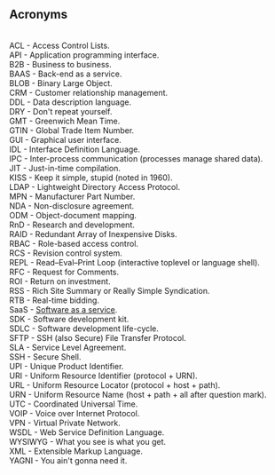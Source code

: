 Acronyms
-

<br>ACL     - Access Control Lists.
<br>API     - Application programming interface.
<br>B2B     - Business to business.
<br>BAAS    - Back-end as a service.
<br>BLOB    - Binary Large Object.
<br>CRM     - Customer relationship management.
<br>DDL     - Data description language.
<br>DRY     - Don't repeat yourself.
<br>GMT     - Greenwich Mean Time.
<br>GTIN    - Global Trade Item Number.
<br>GUI     - Graphical user interface.
<br>IDL     - Interface Definition Language.
<br>IPC     - Inter-process communication (processes manage shared data).
<br>JIT     - Just-in-time compilation.
<br>KISS    - Keep it simple, stupid (noted in 1960).
<br>LDAP    - Lightweight Directory Access Protocol.
<br>MPN     - Manufacturer Part Number.
<br>NDA     - Non-disclosure agreement.
<br>ODM     - Object-document mapping.
<br>RnD     - Research and development.
<br>RAID    - Redundant Array of Inexpensive Disks.
<br>RBAC    - Role-based access control.
<br>RCS     - Revision control system.
<br>REPL    - Read–Eval–Print Loop (interactive toplevel or language shell).
<br>RFC     - Request for Comments.
<br>ROI     - Return on investment.
<br>RSS     - Rich Site Summary or Really Simple Syndication.
<br>RTB     - Real-time bidding.
<br>SaaS    - [Software as a service](https://twitter.com/cn007b/status/1024010042838851585).
<br>SDK     - Software development kit.
<br>SDLC    - Software development life-cycle.
<br>SFTP    - SSH (also Secure) File Transfer Protocol.
<br>SLA     - Service Level Agreement.
<br>SSH     - Secure Shell.
<br>UPI     - Unique Product Identifier.
<br>URI     - Uniform Resource Identifier (protocol + URN).
<br>URL     - Uniform Resource Locator (protocol + host + path).
<br>URN     - Uniform Resource Name (host + path + all after question mark).
<br>UTC     - Coordinated Universal Time.
<br>VOIP    - Voice over Internet Protocol.
<br>VPN     - Virtual Private Network.
<br>WSDL    - Web Service Definition Language.
<br>WYSIWYG - What you see is what you get.
<br>XML     - Extensible Markup Language.
<br>YAGNI   - You ain't gonna need it.

